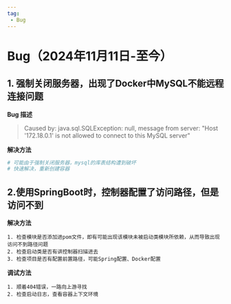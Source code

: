 ```yaml
---
tag:
 - Bug
---
```


# Bug（2024年11月11日-至今）

## 1. 强制关闭服务器，出现了Docker中MySQL不能远程连接问题

**Bug 描述**

> Caused by: java.sql.SQLException: null,  message from server: "Host '172.18.0.1' is not allowed to connect to this MySQL server"

**解决方法**

```bash
# 可能由于强制关闭服务器，mysql的库表结构遭到破坏
# 快速解决，重新创建容器
```

## 2.使用SpringBoot时，控制器配置了访问路径，但是访问不到

**解决方法**

```
1. 检查模块是否添加进pom文件，即有可能出现该模块未被启动类模块所依赖，从而导致出现访问不到路径问题
2. 检查启动类是否有讲控制器扫描进去
3. 检查项目是否有配置前置路径，可能Spring配置、Docker配置
```

**调试方法**

```
1. 顺着404错误，一路向上游寻找
2. 检查启动日志，查看容器上下文环境
```


